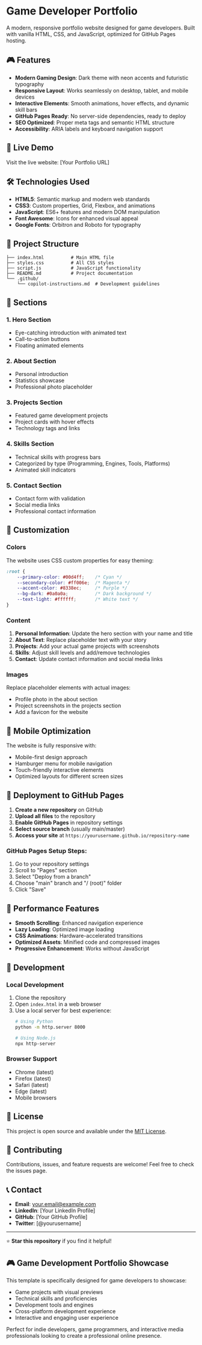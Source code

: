 # Game Developer Portfolio

A modern, responsive portfolio website designed for game developers. Built with vanilla HTML, CSS, and JavaScript, optimized for GitHub Pages hosting.

## 🎮 Features

- **Modern Gaming Design**: Dark theme with neon accents and futuristic typography
- **Responsive Layout**: Works seamlessly on desktop, tablet, and mobile devices
- **Interactive Elements**: Smooth animations, hover effects, and dynamic skill bars
- **GitHub Pages Ready**: No server-side dependencies, ready to deploy
- **SEO Optimized**: Proper meta tags and semantic HTML structure
- **Accessibility**: ARIA labels and keyboard navigation support

## 🚀 Live Demo

Visit the live website: [Your Portfolio URL]

## 🛠️ Technologies Used

- **HTML5**: Semantic markup and modern web standards
- **CSS3**: Custom properties, Grid, Flexbox, and animations
- **JavaScript**: ES6+ features and modern DOM manipulation
- **Font Awesome**: Icons for enhanced visual appeal
- **Google Fonts**: Orbitron and Roboto for typography

## 📁 Project Structure

```
├── index.html          # Main HTML file
├── styles.css          # All CSS styles
├── script.js           # JavaScript functionality
├── README.md           # Project documentation
└── .github/
    └── copilot-instructions.md  # Development guidelines
```

## 🎯 Sections

### 1. Hero Section
- Eye-catching introduction with animated text
- Call-to-action buttons
- Floating animated elements

### 2. About Section
- Personal introduction
- Statistics showcase
- Professional photo placeholder

### 3. Projects Section
- Featured game development projects
- Project cards with hover effects
- Technology tags and links

### 4. Skills Section
- Technical skills with progress bars
- Categorized by type (Programming, Engines, Tools, Platforms)
- Animated skill indicators

### 5. Contact Section
- Contact form with validation
- Social media links
- Professional contact information

## 🎨 Customization

### Colors
The website uses CSS custom properties for easy theming:

```css
:root {
    --primary-color: #00d4ff;    /* Cyan */
    --secondary-color: #ff006e;  /* Magenta */
    --accent-color: #8338ec;     /* Purple */
    --bg-dark: #0a0a0a;          /* Dark background */
    --text-light: #ffffff;       /* White text */
}
```

### Content
1. **Personal Information**: Update the hero section with your name and title
2. **About Text**: Replace placeholder text with your story
3. **Projects**: Add your actual game projects with screenshots
4. **Skills**: Adjust skill levels and add/remove technologies
5. **Contact**: Update contact information and social media links

### Images
Replace placeholder elements with actual images:
- Profile photo in the about section
- Project screenshots in the projects section
- Add a favicon for the website

## 📱 Mobile Optimization

The website is fully responsive with:
- Mobile-first design approach
- Hamburger menu for mobile navigation
- Touch-friendly interactive elements
- Optimized layouts for different screen sizes

## 🚀 Deployment to GitHub Pages

1. **Create a new repository** on GitHub
2. **Upload all files** to the repository
3. **Enable GitHub Pages** in repository settings
4. **Select source branch** (usually main/master)
5. **Access your site** at `https://yourusername.github.io/repository-name`

### GitHub Pages Setup Steps:
1. Go to your repository settings
2. Scroll to "Pages" section
3. Select "Deploy from a branch"
4. Choose "main" branch and "/ (root)" folder
5. Click "Save"

## 🎯 Performance Features

- **Smooth Scrolling**: Enhanced navigation experience
- **Lazy Loading**: Optimized image loading
- **CSS Animations**: Hardware-accelerated transitions
- **Optimized Assets**: Minified code and compressed images
- **Progressive Enhancement**: Works without JavaScript

## 🔧 Development

### Local Development
1. Clone the repository
2. Open `index.html` in a web browser
3. Use a local server for best experience:
   ```bash
   # Using Python
   python -m http.server 8000
   
   # Using Node.js
   npx http-server
   ```

### Browser Support
- Chrome (latest)
- Firefox (latest)
- Safari (latest)
- Edge (latest)
- Mobile browsers

## 📄 License

This project is open source and available under the [MIT License](LICENSE).

## 🤝 Contributing

Contributions, issues, and feature requests are welcome! Feel free to check the issues page.

## 📞 Contact

- **Email**: your.email@example.com
- **LinkedIn**: [Your LinkedIn Profile]
- **GitHub**: [Your GitHub Profile]
- **Twitter**: [@yourusername]

---

⭐ **Star this repository** if you find it helpful!

## 🎮 Game Development Portfolio Showcase

This template is specifically designed for game developers to showcase:
- Game projects with visual previews
- Technical skills and proficiencies
- Development tools and engines
- Cross-platform development experience
- Interactive and engaging user experience

Perfect for indie developers, game programmers, and interactive media professionals looking to create a professional online presence.
